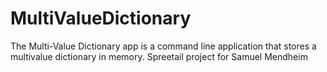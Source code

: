 # MultiValueDictionary
The Multi-Value Dictionary app is a command line application that stores a multivalue dictionary in memory. Spreetail project for Samuel Mendheim
